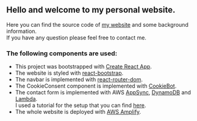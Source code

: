 ## Hello and welcome to my personal website.
Here you can find the source code of [my website](https://www.armin-bruckmann.de) and some background information. \
If you have any question please feel free to contact me.


### The following components are used:

- This project was bootstrapped with [Create React App](https://github.com/facebook/create-react-app).
- The website is styled with [react-bootstrap](https://react-bootstrap.github.io).
- The navbar is implemented with [react-router-dom](https://reactrouter.com).
- The CookieConsent component is implemented with [CookieBot](https://github.com/yeutech-lab/react-cookiebot).
- The contact form is implemented with AWS [AppSync](https://aws.amazon.com/appsync/?nc2=type_a),
  [DynamoDB](https://aws.amazon.com/dynamodb/?nc2=type_a) and [Lambda](https://aws.amazon.com/lambda/?nc2=type_a).  
  I used a tutorial for the setup that you can
  find [here](https://dev.to/mtliendo/serverless-contact-form-using-aws-amplify-1e9m).
- The whole website is deployed with [AWS Amplify](https://aws.amazon.com/amplify/?nc1=h_ls).
